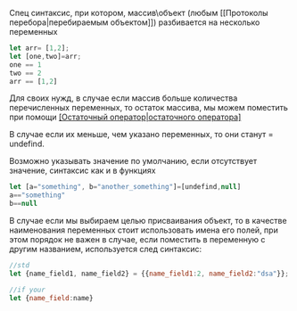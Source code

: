 Спец синтаксис, при котором, массив\объект (любым [[Протоколы перебора|перебираемым объектом]]) разбивается на несколько переменных

```js
let arr= [1,2];
let [one,two]=arr;
one == 1
two == 2
arr == [1,2]

```


Для своих нужд, в случае если массив больше количества перечисленных переменных, то остаток массива, мы можем поместить при помощи [[Остаточный оператор|остаточного оператора]](...nameOfArr)

В случае если их меньше, чем указано переменных, то они станут = undefind.

Возможно указывать значение по умолчанию, если отсутствует значение, синтаксис как и в функциях

```js
let [a="something", b="another_something"]=[undefind,null]
a=="something"
b==null
```


В случае если мы выбираем целью присваивания объект, то в качестве наименования переменных стоит использовать имена его полей, при этом порядок не важен в случае, если поместить в переменную с другим названием, используется след синтаксис:
```js
//std
let {name_field1, name_field2} = {{name_field1:2, name_field2:"dsa"}};

//if your
let {name_field:name}

```
